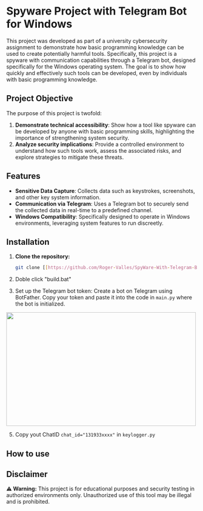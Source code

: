 # Spyware Project with Telegram Bot for Windows  

This project was developed as part of a university cybersecurity assignment to demonstrate how basic programming knowledge can be used to create potentially harmful tools. Specifically, this project is a spyware with communication capabilities through a Telegram bot, designed specifically for the Windows operating system. The goal is to show how quickly and effectively such tools can be developed, even by individuals with basic programming knowledge.

## Project Objective  

The purpose of this project is twofold:  
1. **Demonstrate technical accessibility**: Show how a tool like spyware can be developed by anyone with basic programming skills, highlighting the importance of strengthening system security.  
2. **Analyze security implications**: Provide a controlled environment to understand how such tools work, assess the associated risks, and explore strategies to mitigate these threats.  

## Features  

- **Sensitive Data Capture**: Collects data such as keystrokes, screenshots, and other key system information.  
- **Communication via Telegram**: Uses a Telegram bot to securely send the collected data in real-time to a predefined channel.  
- **Windows Compatibility**: Specifically designed to operate in Windows environments, leveraging system features to run discreetly.

## Installation

1. **Clone the repository:**
   ```bash
   git clone [[https://github.com/Roger-Valles/SpyWare-With-Telegram-Bot](https://github.com/Roger-Valles/SpyWare-With-Telegram-Bot)]
   ```
2. Doble click "build.bat"
  
3. Set up the Telegram bot token:
   Create a bot on Telegram using BotFather.
   Copy your token and paste it into the code in `main.py` where the bot is initialized.
   
<img src="https://github.com/user-attachments/assets/1dd23135-165a-4f01-be67-d1041106f341" width="500" height="300">


5. Copy yout ChatID `chat_id="131933xxxx"` in `keylogger.py`

## How to use



## Disclaimer  


**⚠️ Warning:** This project is for educational purposes and security testing in authorized environments only. Unauthorized use of this tool may be illegal and is prohibited.
